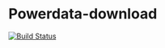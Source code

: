 # Powerdata-download

[![Build Status](https://travis-ci.com/DHI-GRAS/powerdata-download.svg?token=vjqqC3f2eQGxCiXr93bp&branch=master)](https://travis-ci.org/DHI-GRAS/powerdata-download)
